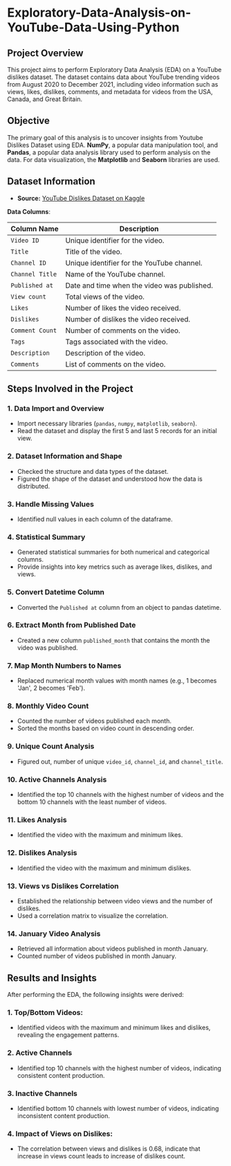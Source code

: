 # Exploratory-Data-Analysis-on-YouTube-Data-Using-Python

## Project Overview

This project aims to perform Exploratory Data Analysis (EDA) on a YouTube dislikes dataset. The dataset contains data about YouTube trending videos from August 2020 to December 2021, including video information such as views, likes, dislikes, comments, and metadata for videos from the USA, Canada, and Great Britain.

## Objective

The primary goal of this analysis is to uncover insights from Youtube Dislikes Dataset using EDA. **NumPy**, a popular data manipulation tool, and **Pandas**, a popular data analysis library used to perform analysis on the data. For data visualization, the **Matplotlib** and  **Seaborn** libraries are used. 

## Dataset Information

- **Source:** [YouTube Dislikes Dataset on Kaggle](https://www.kaggle.com/datasets/dmitrynikolaev/youtube-dislikes-dataset)
  
**Data Columns**:

| Column Name      | Description                                                        |
|------------------|--------------------------------------------------------------------|
| `Video ID`       | Unique identifier for the video.                                   |
| `Title`          | Title of the video.                                                |
| `Channel ID`     | Unique identifier for the YouTube channel.                         |
| `Channel Title`  | Name of the YouTube channel.                                       |
| `Published at`   | Date and time when the video was published.                        |
| `View count`     | Total views of the video.                                          |
| `Likes`          | Number of likes the video received.                                |
| `Dislikes`       | Number of dislikes the video received.                             |
| `Comment Count`  | Number of comments on the video.                                   |
| `Tags`           | Tags associated with the video.                                    |
| `Description`    | Description of the video.                                          |
| `Comments`       | List of comments on the video.                                     |


## Steps Involved in the Project

### 1. Data Import and Overview
- Import necessary libraries (`pandas`, `numpy`, `matplotlib`, `seaborn`).
- Read the dataset and display the first 5 and last 5 records for an initial view.

### 2. Dataset Information and Shape
- Checked the structure and data types of the dataset.
- Figured the shape of the dataset and understood how the data is distributed.

### 3. Handle Missing Values
- Identified null values in each column of the dataframe.

### 4. Statistical Summary
- Generated statistical summaries for both numerical and categorical columns.
- Provide insights into key metrics such as average likes, dislikes, and views.

### 5. Convert Datetime Column
- Converted the `Published at` column from an object to pandas datetime.

### 6. Extract Month from Published Date
- Created a new column `published_month` that contains the month the video was published.

### 7. Map Month Numbers to Names
- Replaced numerical month values with month names (e.g., 1 becomes 'Jan', 2 becomes 'Feb').

### 8. Monthly Video Count
- Counted the number of videos published each month.
- Sorted the months based on video count in descending order.

### 9. Unique Count Analysis
- Figured out, number of unique `video_id`, `channel_id`, and `channel_title`.

### 10. Active Channels Analysis
- Identified the top 10 channels with the highest number of videos and the bottom 10 channels with the least number of videos.

### 11. Likes Analysis
- Identified the video with the maximum and minimum likes.

### 12. Dislikes Analysis
- Identified the video with the maximum and minimum dislikes.

### 13. Views vs Dislikes Correlation
- Established the relationship between video views and the number of dislikes.
- Used a correlation matrix to visualize the correlation.

### 14. January Video Analysis
- Retrieved all information about videos published in month January.
- Counted number of videos published in month January.

## Results and Insights

After performing the EDA, the following insights were derived:

### 1. Top/Bottom Videos:
- Identified videos with the maximum and minimum likes and dislikes, revealing the engagement patterns.

### 2. Active Channels
- Identified top 10 channels with the highest number of videos, indicating consistent content production.

### 3. Inactive Channels
- Identified bottom 10 channels with lowest number of videos, indicating inconsistent content production.

### 4. Impact of Views on Dislikes:
- The correlation between views and dislikes is 0.68, indicate that increase in views count leads to increase of dislikes count.
